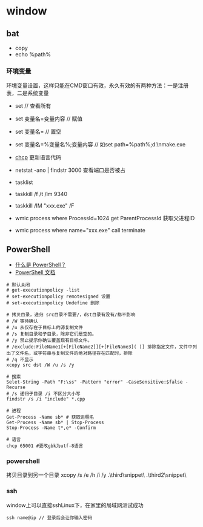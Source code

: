 # window

## bat
- copy
- echo %path%
### 环境变量
环境变量设置，这样只能在CMD窗口有效，永久有效的有两种方法：一是注册表，二是系统变量
- set                              // 查看所有
- set 变量名=变量内容               // 赋值
- set 变量名=                      // 置空
- set 变量名=%变量名%;变量内容      // 如set path=%path%;d:\nmake.exe

- [chcp](https://learn.microsoft.com/zh-cn/windows-server/administration/windows-commands/chcp) 更新语言代码
- netstat -ano | findstr 3000 查看端口是否被占
- tasklist
- taskkill /f /t /im 9340
- taskkill /IM "xxx.exe" /F
- wmic process where ProcessId=1024 get ParentProcessId 获取父进程ID
- wmic process where name="xxx.exe" call terminate

## PowerShell

- [什么是 PowerShell？](https://learn.microsoft.com/zh-cn/powershell/scripting/overview?view=powershell-7.4)
- [PowerShell 文档](https://learn.microsoft.com/zh-cn/powershell/)


```shell
# 默认关闭
# get-executionpolicy -list
# set-executionpolicy remotesigned 设置
# set-executionpolicy Undefine 删除

# 拷贝目录，递归 src目录不需要/，dst目录有没有/都不影响
# /W 等待确认
# /u 从仅存在于目标上的源复制文件
# /s 复制目录和子目录，除非它们是空的。
# /y 禁止提示你确认覆盖现有目标文件。
# /exclude:FileName1[+[FileName2]][+[FileName3]( )] 排除指定文件，文件中列出了文件名，或字符串与复制文件的绝对路径存在匹配时，排除
# /q 不显示
xcopy src dst /W /u /s /y 

# 搜索
Selet-String -Path "F:\ss" -Pattern "error" -CaseSensitive:$false -Recurse
# /s 递归子目录 /i 不区分大小写
findstr /s /i "include" *.cpp

# 进程
Get-Process -Name sb* # 获取进程名
Get-Process -Name sb* | Stop-Process
Stop-Process -Name t*,e* -Confirm

# 语言
chcp 65001 #更改gbk为utf-8语言
```
### powershell
拷贝目录到另一个目录
xcopy /s /e /h /i /y .\third\snippet\ .\third2\snippet\

### ssh

window上可以直接sshLinux下，在家里的局域网测试成功
```shell
ssh name@ip // 登录后会让你输入密码
```